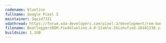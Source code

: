 ```yaml
---
codename: blueline
fullname: Google Pixel 3
maintainer: Squid7331
xdathread: https://forum.xda-developers.com/pixel-3/development/rom-bootleggersrom-3-5-shishufied-t3882432
filename: BootleggersROM-Pie4blueline.4.0-Stable-Shishufied-20181230.zip
buildsize: 1.1GB
---
```

